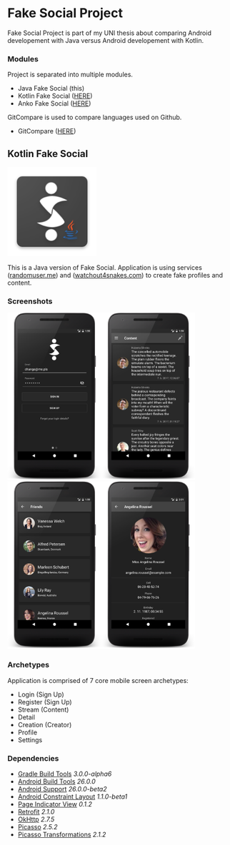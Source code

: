 # Fake Social Project
Fake Social Project is part of my UNI thesis about comparing Android developement with Java versus Android developement with Kotlin.

### Modules
Project is separated into multiple modules.
- Java Fake Social (this)
- Kotlin Fake Social ([HERE](https://github.com/SlickBot/KotlinFakeSocial/))
- Anko Fake Social ([HERE](https://github.com/SlickBot/AnkoFakeSocial/))

GitCompare is used to compare languages used on Github.
- GitCompare ([HERE](https://github.com/SlickBot/GitCompare/))

## Kotlin Fake Social
<img src="app/src/main/res/mipmap-xxxhdpi/ic_launcher.png" height="200" alt="Logo"/>

This is a Java version of Fake Social. Application is using services ([randomuser.me](https://randomuser.me/)) and ([watchout4snakes.com](http://watchout4snakes.com/wo4snakes/)) to create fake profiles and content.

### Screenshots
<img src="screenshots/login.png" height="375" alt="Login"/><img src="screenshots/content.png" height="375" alt="Content"/><img src="screenshots/search.png" height="375" alt="Search"/><img src="screenshots/profile.png" height="375" alt="Profile"/>

### Archetypes
Application is comprised of 7 core mobile screen archetypes:
- Login (Sign Up)
- Register (Sign Up)
- Stream (Content)
- Detail
- Creation (Creator)
- Profile
- Settings

### Dependencies
- [Gradle Build Tools](https://developer.android.com/studio/releases/gradle-plugin.html)
*3.0.0-alpha6*
- [Android Build Tools](https://developer.android.com/studio/releases/build-tools.html)
*26.0.0*
- [Android Support](https://developer.android.com/topic/libraries/support-library/index.html)
*26.0.0-beta2*
- [Android Constraint Layout](https://developer.android.com/reference/android/support/constraint/ConstraintLayout.html)
*1.1.0-beta1*
- [Page Indicator View](https://github.com/romandanylyk/PageIndicatorView/)
*0.1.2*
- [Retrofit](http://square.github.io/retrofit/)
*2.1.0*
- [OkHttp](http://square.github.io/okhttp/)
*2.7.5*
- [Picasso](http://square.github.io/picasso/)
*2.5.2*
- [Picasso Transformations](https://github.comprifie/wasabeef/picasso-transformations)
*2.1.2*